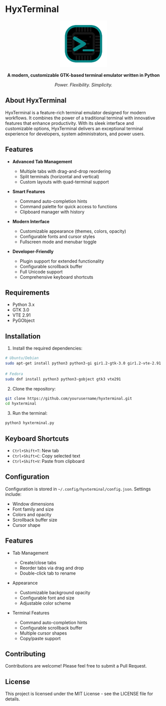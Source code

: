 # HyxTerminal

<p align="center">
  <img src="HyxTerminal.png" alt="HyxTerminal Logo" width="150"/>
</p>

<p align="center">
  <b>A modern, customizable GTK-based terminal emulator written in Python</b>
</p>

<p align="center">
  <i>Power. Flexibility. Simplicity.</i>
</p>

## About HyxTerminal

HyxTerminal is a feature-rich terminal emulator designed for modern workflows. It combines the power of a traditional terminal with innovative features that enhance productivity. With its sleek interface and customizable options, HyxTerminal delivers an exceptional terminal experience for developers, system administrators, and power users.

## Features

- **Advanced Tab Management**
  - Multiple tabs with drag-and-drop reordering
  - Split terminals (horizontal and vertical)
  - Custom layouts with quad-terminal support
  
- **Smart Features**
  - Command auto-completion hints
  - Command palette for quick access to functions
  - Clipboard manager with history
  
- **Modern Interface**
  - Customizable appearance (themes, colors, opacity)
  - Configurable fonts and cursor styles
  - Fullscreen mode and menubar toggle
  
- **Developer-Friendly**
  - Plugin support for extended functionality
  - Configurable scrollback buffer
  - Full Unicode support
  - Comprehensive keyboard shortcuts

## Requirements

- Python 3.x
- GTK 3.0
- VTE 2.91
- PyGObject

## Installation

1. Install the required dependencies:

```bash
# Ubuntu/Debian
sudo apt-get install python3 python3-gi gir1.2-gtk-3.0 gir1.2-vte-2.91

# Fedora
sudo dnf install python3 python3-gobject gtk3 vte291
```

2. Clone the repository:

```bash
git clone https://github.com/yourusername/hyxterminal.git
cd hyxterminal
```

3. Run the terminal:

```bash
python3 hyxterminal.py
```

## Keyboard Shortcuts

- `Ctrl+Shift+T`: New tab
- `Ctrl+Shift+C`: Copy selected text
- `Ctrl+Shift+V`: Paste from clipboard

## Configuration

Configuration is stored in `~/.config/hyxterminal/config.json`. Settings include:

- Window dimensions
- Font family and size
- Colors and opacity
- Scrollback buffer size
- Cursor shape

## Features

- Tab Management
  - Create/close tabs
  - Reorder tabs via drag and drop
  - Double-click tab to rename
  
- Appearance
  - Customizable background opacity
  - Configurable font and size
  - Adjustable color scheme
  
- Terminal Features
  - Command auto-completion hints
  - Configurable scrollback buffer
  - Multiple cursor shapes
  - Copy/paste support

## Contributing

Contributions are welcome! Please feel free to submit a Pull Request.

## License

This project is licensed under the MIT License - see the LICENSE file for details.
